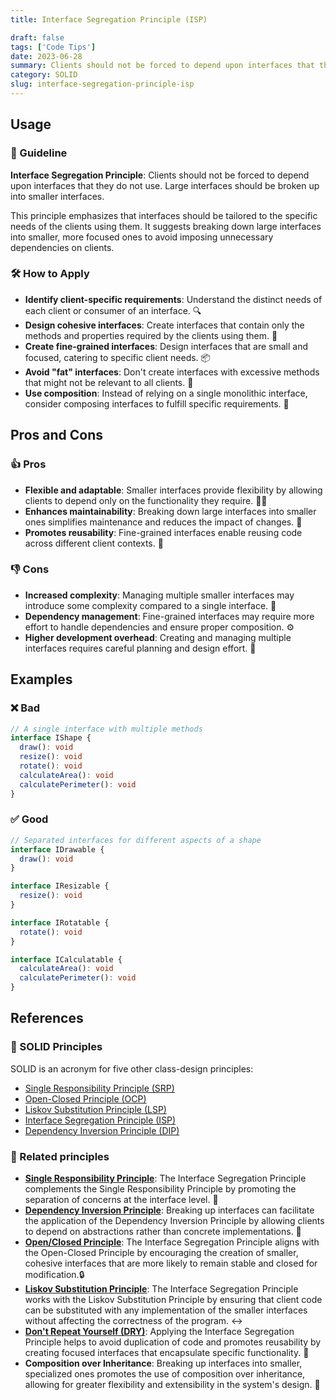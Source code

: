 ```yaml
---
title: Interface Segregation Principle (ISP)

draft: false
tags: ['Code Tips']
date: 2023-06-28
summary: Clients should not be forced to depend upon interfaces that they do not use. Large interfaces should be broken up into smaller interfaces.
category: SOLID
slug: interface-segregation-principle-isp
---
```


## Usage

### 📝 Guideline

**Interface Segregation Principle**: Clients should not be forced to depend upon interfaces that they do not use. Large interfaces should be broken up into smaller interfaces.

This principle emphasizes that interfaces should be tailored to the specific needs of the clients using them. It suggests breaking down large interfaces into smaller, more focused ones to avoid imposing unnecessary dependencies on clients.

### 🛠️ How to Apply

- **Identify client-specific requirements**: Understand the distinct needs of each client or consumer of an interface. 🔍
- **Design cohesive interfaces**: Create interfaces that contain only the methods and properties required by the clients using them. 🧩
- **Create fine-grained interfaces**: Design interfaces that are small and focused, catering to specific client needs. 📦
- **Avoid "fat" interfaces**: Don't create interfaces with excessive methods that might not be relevant to all clients. 🦣
- **Use composition**: Instead of relying on a single monolithic interface, consider composing interfaces to fulfill specific requirements. 🎯

## Pros and Cons

### 👍 Pros

- **Flexible and adaptable**: Smaller interfaces provide flexibility by allowing clients to depend only on the functionality they require. 🧘‍♂️
- **Enhances maintainability**: Breaking down large interfaces into smaller ones simplifies maintenance and reduces the impact of changes. 🧹
- **Promotes reusability**: Fine-grained interfaces enable reusing code across different client contexts. 🔄

### 👎 Cons

- **Increased complexity**: Managing multiple smaller interfaces may introduce some complexity compared to a single interface. 🤔
- **Dependency management**: Fine-grained interfaces may require more effort to handle dependencies and ensure proper composition. ⚙️
- **Higher development overhead**: Creating and managing multiple interfaces requires careful planning and design effort. 💼

## Examples

### ❌ Bad

```typescript
// A single interface with multiple methods
interface IShape {
  draw(): void
  resize(): void
  rotate(): void
  calculateArea(): void
  calculatePerimeter(): void
}
```

### ✅ Good

```typescript
// Separated interfaces for different aspects of a shape
interface IDrawable {
  draw(): void
}

interface IResizable {
  resize(): void
}

interface IRotatable {
  rotate(): void
}

interface ICalculatable {
  calculateArea(): void
  calculatePerimeter(): void
}
```

## References

### 🧱 SOLID Principles

SOLID is an acronym for five other class-design principles:

- [Single Responsibility Principle (SRP)](/blog/single-responsibility-principle-srp)
- [Open-Closed Principle (OCP)](/blog/open-closed-principle-ocp)
- [Liskov Substitution Principle (LSP)](/blog/liskov-substitution-principle-lsp)
- [Interface Segregation Principle (ISP)](/blog/interface-segregation-principle-isp)
- [Dependency Inversion Principle (DIP)](/blog/dependency-inversion-principle-dip)

### 🔀 Related principles

- [**Single Responsibility Principle**](/blog/single-responsibility-principle-srp): The Interface Segregation Principle complements the Single Responsibility Principle by promoting the separation of concerns at the interface level. 🎯
- [**Dependency Inversion Principle**](/blog/dependency-inversion-principle-dip): Breaking up interfaces can facilitate the application of the Dependency Inversion Principle by allowing clients to depend on abstractions rather than concrete implementations. 🔄
- [**Open/Closed Principle**](/blog/open-closed-principle-ocp): The Interface Segregation Principle aligns with the Open-Closed Principle by encouraging the creation of smaller, cohesive interfaces that are more likely to remain stable and closed for modification.🔒
- [**Liskov Substitution Principle**](/blog/liskov-substitution-principle-lsp): The Interface Segregation Principle works with the Liskov Substitution Principle by ensuring that client code can be substituted with any implementation of the smaller interfaces without affecting the correctness of the program. ↔️
- [**Don't Repeat Yourself (DRY)**](/blog/dont-repeat-yourself-dry): Applying the Interface Segregation Principle helps to avoid duplication of code and promotes reusability by creating focused interfaces that encapsulate specific functionality. 🌟
- **Composition over Inheritance**: Breaking up interfaces into smaller, specialized ones promotes the use of composition over inheritance, allowing for greater flexibility and extensibility in the system's design. 💎

